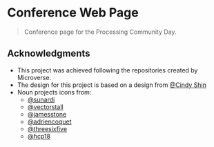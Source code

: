 # Conference Web Page

> Conference page for the Processing Community Day.

## Acknowledgments

- This project was achieved following the repositories created by Microverse.
- The design for this project is based on a design from [@Cindy Shin](https://www.behance.net/gallery/29845175/CC-Global-Summit-2015)
- Noun projects icons from:
  - [@sunardi](https://thenounproject.com/Noplubery/)
  - [@vectorstall](https://thenounproject.com/vectorstall/)
  - [@jamesstone](https://thenounproject.com/jistone/)
  - [@adriencoquet](https://thenounproject.com/coquet_adrien/)
  - [@threesixfive](https://thenounproject.com/365/)
  - [@hcp18](https://thenounproject.com/humbertopornaro/)
